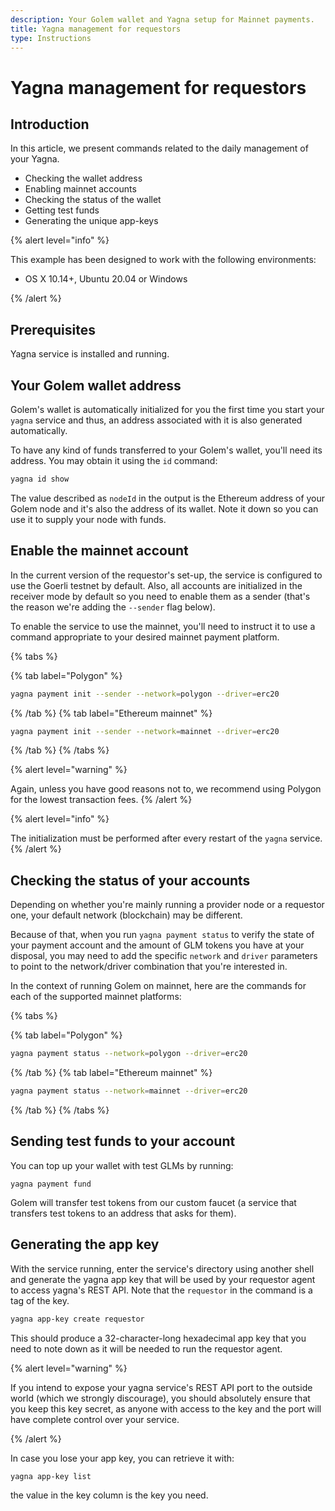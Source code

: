 ```yaml
---
description: Your Golem wallet and Yagna setup for Mainnet payments.
title: Yagna management for requestors
type: Instructions
---
```


# Yagna management for requestors

## Introduction

In this article, we present commands related to the daily management of your Yagna.

- Checking the wallet address
- Enabling mainnet accounts
- Checking the status of the wallet
- Getting test funds
- Generating the unique app-keys

{% alert level="info" %}

This example has been designed to work with the following environments:

- OS X 10.14+, Ubuntu 20.04 or Windows

{% /alert %}

## Prerequisites

Yagna service is installed and running.


## Your Golem wallet address

Golem's wallet is automatically initialized for you the first time you start your `yagna` service and thus, an address associated with it is also generated automatically.

To have any kind of funds transferred to your Golem's wallet, you'll need its address. You may obtain it using the `id` command:

```bash
yagna id show
```

The value described as `nodeId` in the output is the Ethereum address of your Golem node and it's also the address of its wallet. Note it down so you can use it to supply your node with funds.


## Enable the mainnet account

In the current version of the requestor's set-up, the service is configured to use the Goerli testnet by default. Also, all accounts are initialized in the receiver mode by default so you need to enable them as a sender (that's the reason we're adding the `--sender` flag below).

To enable the service to use the mainnet, you'll need to instruct it to use a command appropriate to your desired mainnet payment platform.

{% tabs %}

{% tab label="Polygon" %}
```bash
yagna payment init --sender --network=polygon --driver=erc20
```
{% /tab %}
{% tab label="Ethereum mainnet" %}
```bash
yagna payment init --sender --network=mainnet --driver=erc20
```
{% /tab %}
{% /tabs %}

{% alert level="warning" %}

Again, unless you have good reasons not to, we recommend using Polygon for the lowest transaction fees.
{% /alert %}


{% alert level="info" %}

The initialization must be performed after every restart of the `yagna` service.
{% /alert %}

## Checking the status of your accounts

Depending on whether you're mainly running a provider node or a requestor one, your default network (blockchain) may be different.

Because of that, when you run `yagna payment status` to verify the state of your payment account and the amount of GLM tokens you have at your disposal, you may need to add the specific `network` and `driver` parameters to point to the network/driver combination that you're interested in.

In the context of running Golem on mainnet, here are the commands for each of the supported mainnet platforms:

{% tabs %}

{% tab label="Polygon" %}
```bash
yagna payment status --network=polygon --driver=erc20
```
{% /tab %}
{% tab label="Ethereum mainnet" %}
```bash
yagna payment status --network=mainnet --driver=erc20
```
{% /tab %}
{% /tabs %}


## Sending test funds to your account

You can top up your wallet with test GLMs by running:

```bach
yagna payment fund
```

Golem will transfer test tokens from our custom faucet (a service that transfers test tokens to an address that asks for them).

## Generating the app key

With the service running, enter the service's directory using another shell and generate the yagna app key that will be used by your requestor agent to access yagna's REST API.
Note that the `requestor` in the command is a tag of the key.

```bash
yagna app-key create requestor
```

This should produce a 32-character-long hexadecimal app key that you need to note down as it will be needed to run the requestor agent.

{% alert level="warning" %}

If you intend to expose your yagna service's REST API port to the outside world (which we strongly discourage), you should absolutely ensure that you keep this key secret, as anyone with access to the key and the port will have complete control over your service.

{% /alert %}

In case you lose your app key, you can retrieve it with:

```bash
yagna app-key list
```

the value in the key column is the key you need.